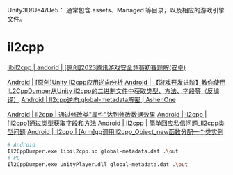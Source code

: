Unity3D/Ue4/Ue5： 通常包含.assets、Managed 等目录，以及相应的游戏引擎文件。

# il2cpp
[libil2cpp | andorid | [原创]2023腾讯游戏安全竞赛初赛题解(安卓) ](https://bbs.kanxue.com/thread-276949.htm)

[Android | [原创]Unity Il2cpp应用逆向分析 ](https://bbs.kanxue.com/thread-271191.htm)
[Android | 【游戏开发进阶】教你使用IL2CppDumper从Unity il2cpp的二进制文件中获取类型、方法、字段等（反编译）](https://blog.csdn.net/linxinfa/article/details/116572369)
[Android | Il2cpp逆向:global-metadata解密 | AshenOne](https://ashenone66.cn/2022/04/22/il2cpp-ni-xiang-global-metadata-jie-mi)

[Android | Il2cpp | 通过修改类"属性"达到修改数据效果](https://www.bilibili.com/video/BV1Dt421G7cG/) 
[Android | Il2cpp | [il2cpp]通过类型获取字段和方法](https://www.bilibili.com/video/BV1nw41127tw/) 
[Android | Il2cpp | 简单回应私信问题_Il2cpp类型问题](https://www.bilibili.com/video/BV1Bv421k7PS/) 
[Android | Il2cpp | [Arm]gg调用Il2cpp_Object_new函数分配一个类实例](https://www.bilibili.com/video/BV1F1421U72G/) 

```sh
# Android
Il2CppDumper.exe libil2cpp.so global-metadata.dat .\out
# PC
Il2CppDumper.exe UnityPlayer.dll global-metadata.dat .\out
```

